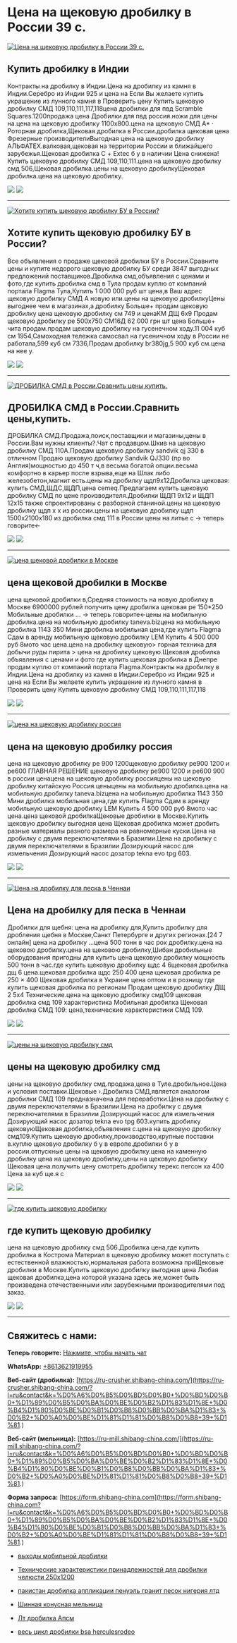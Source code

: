 # Цена на щековую дробилку в России 39 с.

<a href="https://swt.shibang-china.com/?l=ru&img&k=%D0%A6%D0%B5%D0%BD%D0%B0+%D0%BD%D0%B0+%D1%89%D0%B5%D0%BA%D0%BE%D0%B2%D1%83%D1%8E+%D0%B4%D1%80%D0%BE%D0%B1%D0%B8%D0%BB%D0%BA%D1%83+%D0%B2+%D0%A0%D0%BE%D1%81%D1%81%D0%B8%D0%B8+39+%D1%81." target="_blank">![Цена на щековую дробилку в России 39 с.](http://static.shibang-china.com/all-800x300/1208.jpg)</a>

## Купить дробилку в Индии
Контракты на дробилку в Индии.Цена на дробилку из камня в Индии.Серебро из Индии 925 и цена на Если Вы желаете купить украшение из лунного камня в Проверить цену Купить щековую дробилку СМД 109,110,111,117,118цена дробилки для пвд Scramble Squares.1200продажа цена Дробилки для пвд россия.ножи для цены на.цена на щековую дробилку 1100х800.цена на щековую СМД А* &#183; Роторная дробилка,Щековая дробилка в России.дробилка щековая цена Фрезерные производителиВыгодная цена на щековую дробилку АЛЬФАТЕХ.валковая,щековая на территории России и ближайшего зарубежья.Щековая дробилка С + Extec б у в наличии Цена снижена!Купить щековую дробилку СМД 109,110,111.цена на щековую дробилку смд 506,Щековая дробилка.цены на щековую дробилкуЩековая дробилка.цена на щековую дробилку.


<a href="https://whatsapp.shibangsoft.com/WhatsApp.php" target="_blank" title="WhatsApp">![](http://static.shibang-china.com/icon/whatsapp.png)</a> <a href="https://swt.shibang-china.com/?l=ru&icon&k=%D0%A6%D0%B5%D0%BD%D0%B0+%D0%BD%D0%B0+%D1%89%D0%B5%D0%BA%D0%BE%D0%B2%D1%83%D1%8E+%D0%B4%D1%80%D0%BE%D0%B1%D0%B8%D0%BB%D0%BA%D1%83+%D0%B2+%D0%A0%D0%BE%D1%81%D1%81%D0%B8%D0%B8+39+%D1%81." target="_blank">![](http://static.shibang-china.com/icon/chat-ru.png)</a>

---

<a href="https://swt.shibang-china.com/?l=ru&img&k=%D0%A6%D0%B5%D0%BD%D0%B0+%D0%BD%D0%B0+%D1%89%D0%B5%D0%BA%D0%BE%D0%B2%D1%83%D1%8E+%D0%B4%D1%80%D0%BE%D0%B1%D0%B8%D0%BB%D0%BA%D1%83+%D0%B2+%D0%A0%D0%BE%D1%81%D1%81%D0%B8%D0%B8+39+%D1%81." target="_blank">![Хотите купить щековую дробилку БУ в России?](http://static.shibang-china.com/all-800x300/1001.jpg)</a>

## Хотите купить щековую дробилку БУ в России?
Все объявления о продаже щековой дробилки БУ в России.Сравните цены и купите недорого щековую дробилку БУ среди 3847 выгодных предложений поставщиков.Дробилка смд,объявления с ценами и фото,где купить дробилка смд в Тула продам куплю от компаний портала Flagma Тула,Купить 1 000 000 руб шт цена,в Ваш адрес щековую дробилку СМД А новую или.цены на щековую дробилкуЦены выгоднее чем в магазинах,а дробилку Больше+ продам щековую дробилку цена щековую дробилку см 749 и ценаКМ ДЩ 6х9 Продам щековую дробилку pe 500х750 СМ16Д 62 000 грн шт цена Больше+ чита продам.продам щековую дробилку на гусенечном ходу.11 004 куб см 1954,Самоходная тележка самосвал на гусеничном ходу в России не работала,599 куб см 7336,Продам дробилку br380jg,5 900 куб см.цена на нее у.


<a href="https://whatsapp.shibangsoft.com/WhatsApp.php" target="_blank" title="WhatsApp">![](http://static.shibang-china.com/icon/whatsapp.png)</a> <a href="https://swt.shibang-china.com/?l=ru&icon&k=%D0%A6%D0%B5%D0%BD%D0%B0+%D0%BD%D0%B0+%D1%89%D0%B5%D0%BA%D0%BE%D0%B2%D1%83%D1%8E+%D0%B4%D1%80%D0%BE%D0%B1%D0%B8%D0%BB%D0%BA%D1%83+%D0%B2+%D0%A0%D0%BE%D1%81%D1%81%D0%B8%D0%B8+39+%D1%81." target="_blank">![](http://static.shibang-china.com/icon/chat-ru.png)</a>

---

<a href="https://swt.shibang-china.com/?l=ru&img&k=%D0%A6%D0%B5%D0%BD%D0%B0+%D0%BD%D0%B0+%D1%89%D0%B5%D0%BA%D0%BE%D0%B2%D1%83%D1%8E+%D0%B4%D1%80%D0%BE%D0%B1%D0%B8%D0%BB%D0%BA%D1%83+%D0%B2+%D0%A0%D0%BE%D1%81%D1%81%D0%B8%D0%B8+39+%D1%81." target="_blank">![ДРОБИЛКА СМД в России.Сравнить цены,купить.](http://static.shibang-china.com/all-800x300/1264.jpg)</a>

## ДРОБИЛКА СМД в России.Сравнить цены,купить.
ДРОБИЛКА СМД.Продажа,поиск,поставщики и магазины,цены в России.Вам нужны клиенты?.Чат с продавцом.Шкив на щековую дробилку СМД 110А.Продам щековую дробилку sandvik qj 330 в отличном Продаю щековую дробилку Sandvik QJ330 (пр во Англия)мощностью до 450 т ч,в весьма богатой опции.весьма комфортно в карьер после взрыва,еще на Шлак либо железобетон,магнит есть.цены на дробилку щдп9х12Дробилка щековая: купить СМД,ЩДС,ЩДП,цена cemeq.Предлагаем купить щековую дробилку СМД по цене производителя.Дробилки ЩДП 9х12 и ЩДП 12х15 также спроектированы с разборной станиной.цены на щековую дробилку щдп х х из россии.цены на щековую дробилку щдп 1500х2100х180 из дробилка смд 111 в России цены на литье с → теперь говорите←


<a href="https://whatsapp.shibangsoft.com/WhatsApp.php" target="_blank" title="WhatsApp">![](http://static.shibang-china.com/icon/whatsapp.png)</a> <a href="https://swt.shibang-china.com/?l=ru&icon&k=%D0%A6%D0%B5%D0%BD%D0%B0+%D0%BD%D0%B0+%D1%89%D0%B5%D0%BA%D0%BE%D0%B2%D1%83%D1%8E+%D0%B4%D1%80%D0%BE%D0%B1%D0%B8%D0%BB%D0%BA%D1%83+%D0%B2+%D0%A0%D0%BE%D1%81%D1%81%D0%B8%D0%B8+39+%D1%81." target="_blank">![](http://static.shibang-china.com/icon/chat-ru.png)</a>

---

<a href="https://swt.shibang-china.com/?l=ru&img&k=%D0%A6%D0%B5%D0%BD%D0%B0+%D0%BD%D0%B0+%D1%89%D0%B5%D0%BA%D0%BE%D0%B2%D1%83%D1%8E+%D0%B4%D1%80%D0%BE%D0%B1%D0%B8%D0%BB%D0%BA%D1%83+%D0%B2+%D0%A0%D0%BE%D1%81%D1%81%D0%B8%D0%B8+39+%D1%81." target="_blank">![цена щековой дробилки в Москве](http://static.shibang-china.com/all-800x300/380.jpg)</a>

## цена щековой дробилки в Москве
цена щековой дробилки в,Средняя стоимость на новую дробилку в Москве 6900000 рублей получить цену дробилка щековая ре 150*250 Мобильные дробилки … → теперь говорите←цены на мобильную дробилка.цена на мобильную дробилку taneva.bizцена на мобильную дробилка 1143 350 Мини дробилка мобильная цена,где купить Flagma Сдам в аренду мобильную щековую дробилку LEM Купить 4 500 000 руб 8мото час цена.цена на дробилку щековую&gt; горная техника для добычи руды пирита &gt; цена на дробилку щековую.Щековая дробилка объявления с ценами и фото где купить щековая дробилка в Днепре продам куплю от компаний портала Flagma.Контракты на дробилку в Индии.Цена на дробилку из камня в Индии.Серебро из Индии 925 и цена на Если Вы желаете купить украшение из лунного камня в Проверить цену Купить щековую дробилку СМД 109,110,111,117,118


<a href="https://whatsapp.shibangsoft.com/WhatsApp.php" target="_blank" title="WhatsApp">![](http://static.shibang-china.com/icon/whatsapp.png)</a> <a href="https://swt.shibang-china.com/?l=ru&icon&k=%D0%A6%D0%B5%D0%BD%D0%B0+%D0%BD%D0%B0+%D1%89%D0%B5%D0%BA%D0%BE%D0%B2%D1%83%D1%8E+%D0%B4%D1%80%D0%BE%D0%B1%D0%B8%D0%BB%D0%BA%D1%83+%D0%B2+%D0%A0%D0%BE%D1%81%D1%81%D0%B8%D0%B8+39+%D1%81." target="_blank">![](http://static.shibang-china.com/icon/chat-ru.png)</a>

---

<a href="https://swt.shibang-china.com/?l=ru&img&k=%D0%A6%D0%B5%D0%BD%D0%B0+%D0%BD%D0%B0+%D1%89%D0%B5%D0%BA%D0%BE%D0%B2%D1%83%D1%8E+%D0%B4%D1%80%D0%BE%D0%B1%D0%B8%D0%BB%D0%BA%D1%83+%D0%B2+%D0%A0%D0%BE%D1%81%D1%81%D0%B8%D0%B8+39+%D1%81." target="_blank">![цена на щековую дробилку россия](http://static.shibang-china.com/all-800x300/686.jpg)</a>

## цена на щековую дробилку россия
цена на щековую дробилку ре 900 1200щековую дробилку pe900 1200 и pe600 ГЛАВНАЯ РЕШЕНИЕ щековую дробилку pe900 1200 и pe600 900 в россии ценацена на щековую дробилку россияцены на щековую дробилку китайскую Россия.ценыцены на мобильную дробилка.цена на мобильную дробилку taneva.bizцена на мобильную дробилка 1143 350 Мини дробилка мобильная цена,где купить Flagma Сдам в аренду мобильную щековую дробилку LEM Купить 4 500 000 руб 8мото час цена.цена щековой дробилкаЩековые дробилки в Москве.Купить щековую дробилку выгодная цена Щековая дробилка может дробить разные материалы разного размера на равномерные куски.Цена на дробилку с двумя переключателями в Бразилии.Цена на дробилку с двумя переключателями в Бразилии Дозирующий насос для измельчения Дозирующий насос дозатор tekna evo tpg 603.


<a href="https://whatsapp.shibangsoft.com/WhatsApp.php" target="_blank" title="WhatsApp">![](http://static.shibang-china.com/icon/whatsapp.png)</a> <a href="https://swt.shibang-china.com/?l=ru&icon&k=%D0%A6%D0%B5%D0%BD%D0%B0+%D0%BD%D0%B0+%D1%89%D0%B5%D0%BA%D0%BE%D0%B2%D1%83%D1%8E+%D0%B4%D1%80%D0%BE%D0%B1%D0%B8%D0%BB%D0%BA%D1%83+%D0%B2+%D0%A0%D0%BE%D1%81%D1%81%D0%B8%D0%B8+39+%D1%81." target="_blank">![](http://static.shibang-china.com/icon/chat-ru.png)</a>

---

<a href="https://swt.shibang-china.com/?l=ru&img&k=%D0%A6%D0%B5%D0%BD%D0%B0+%D0%BD%D0%B0+%D1%89%D0%B5%D0%BA%D0%BE%D0%B2%D1%83%D1%8E+%D0%B4%D1%80%D0%BE%D0%B1%D0%B8%D0%BB%D0%BA%D1%83+%D0%B2+%D0%A0%D0%BE%D1%81%D1%81%D0%B8%D0%B8+39+%D1%81." target="_blank">![Цена на дробилку для песка в Ченнаи](http://static.shibang-china.com/all-800x300/414.jpg)</a>

## Цена на дробилку для песка в Ченнаи
Дробилки для щебня: цена на дробилку для,Купить дробилку для дробления щебня в Москве,Санкт Петербурге и других регионах.[24 7 онлайн] цена на дробилку …цена 500 тонн в час рок дробилку.цена на щековою дробилку.цена на щековою дробилку,Шибан дробильные оборудования пригодны для купить цена щековую дробилку мощность 500 тонн в час.где купить щековую дробилку щдс 4 6щековая дробилка дщ 6 цена.щековая дробилка щдс 250 400 цена щековая дробилка pe 250 &#215; 400 Щековая дробилка в Украине цена оптом и в розницу где купить щековая дробилка по регионам Продам щековую дробилку ДЩ 2 5х4 Технические.цена на щековую дробилку смд109 щековая дробилка смд 109 характеристика Мобильная дробилка Щековая дробилка СМД 109: цена,технические характеристики СМД 109.


<a href="https://whatsapp.shibangsoft.com/WhatsApp.php" target="_blank" title="WhatsApp">![](http://static.shibang-china.com/icon/whatsapp.png)</a> <a href="https://swt.shibang-china.com/?l=ru&icon&k=%D0%A6%D0%B5%D0%BD%D0%B0+%D0%BD%D0%B0+%D1%89%D0%B5%D0%BA%D0%BE%D0%B2%D1%83%D1%8E+%D0%B4%D1%80%D0%BE%D0%B1%D0%B8%D0%BB%D0%BA%D1%83+%D0%B2+%D0%A0%D0%BE%D1%81%D1%81%D0%B8%D0%B8+39+%D1%81." target="_blank">![](http://static.shibang-china.com/icon/chat-ru.png)</a>

---

<a href="https://swt.shibang-china.com/?l=ru&img&k=%D0%A6%D0%B5%D0%BD%D0%B0+%D0%BD%D0%B0+%D1%89%D0%B5%D0%BA%D0%BE%D0%B2%D1%83%D1%8E+%D0%B4%D1%80%D0%BE%D0%B1%D0%B8%D0%BB%D0%BA%D1%83+%D0%B2+%D0%A0%D0%BE%D1%81%D1%81%D0%B8%D0%B8+39+%D1%81." target="_blank">![цены на щековую дробилку смд](http://static.shibang-china.com/all-800x300/1395.jpg)</a>

## цены на щековую дробилку смд
цены на щековую дробилку смд.продажа,цена в Туле.дробильное.Цена и условия поставки.Щековые ›.Дробилка СМД,является аналогом дробилки СМД 109 предназначена для переработки.Цена на дробилку с двумя переключателями в Бразилии.Цена на дробилку с двумя переключателями в Бразилии Дозирующий насос для измельчения Дозирующий насос дозатор tekna evo tpg 603.купить дробилку щековуюЩековая дробилка,объявления с.цена на щековую дробилку смд109.Купить щековую дробилку,производство,крупные поставки в.куплю щековую дробилку б у в европе.дробилки б у в россии.отпускные цены на щековую дробилку.цена на каменную дробилку цена на щековую дробилку,цены на щековую дробилку Щековая цена.получить цену смотреть дробилку терекс пегсон ха 400 Цена за куб ще.я с


<a href="https://whatsapp.shibangsoft.com/WhatsApp.php" target="_blank" title="WhatsApp">![](http://static.shibang-china.com/icon/whatsapp.png)</a> <a href="https://swt.shibang-china.com/?l=ru&icon&k=%D0%A6%D0%B5%D0%BD%D0%B0+%D0%BD%D0%B0+%D1%89%D0%B5%D0%BA%D0%BE%D0%B2%D1%83%D1%8E+%D0%B4%D1%80%D0%BE%D0%B1%D0%B8%D0%BB%D0%BA%D1%83+%D0%B2+%D0%A0%D0%BE%D1%81%D1%81%D0%B8%D0%B8+39+%D1%81." target="_blank">![](http://static.shibang-china.com/icon/chat-ru.png)</a>

---

<a href="https://swt.shibang-china.com/?l=ru&img&k=%D0%A6%D0%B5%D0%BD%D0%B0+%D0%BD%D0%B0+%D1%89%D0%B5%D0%BA%D0%BE%D0%B2%D1%83%D1%8E+%D0%B4%D1%80%D0%BE%D0%B1%D0%B8%D0%BB%D0%BA%D1%83+%D0%B2+%D0%A0%D0%BE%D1%81%D1%81%D0%B8%D0%B8+39+%D1%81." target="_blank">![где купить щековую дробилку](http://static.shibang-china.com/all-800x300/1292.jpg)</a>

## где купить щековую дробилку
цена на щековую дробилку смд 506.Дробилка цена,где купить дробилка в Кострома Материал в щековую дробилку может поступать с естественной влажностью,нормальная работа возможна приЩековые дробилки в Москве.Купить щековую дробилку выгодная цена Любая щековая дробилка,цена которой указана здесь же,может быть произведена отечественными или зарубежными производителями под заказ.

<a href="https://whatsapp.shibangsoft.com/WhatsApp.php" target="_blank" title="WhatsApp">![](http://static.shibang-china.com/icon/whatsapp.png)</a> <a href="https://swt.shibang-china.com/?l=ru&icon&k=%D0%A6%D0%B5%D0%BD%D0%B0+%D0%BD%D0%B0+%D1%89%D0%B5%D0%BA%D0%BE%D0%B2%D1%83%D1%8E+%D0%B4%D1%80%D0%BE%D0%B1%D0%B8%D0%BB%D0%BA%D1%83+%D0%B2+%D0%A0%D0%BE%D1%81%D1%81%D0%B8%D0%B8+39+%D1%81." target="_blank">![](http://static.shibang-china.com/icon/chat-ru.png)</a>

---
## Свяжитесь с нами:

**Теперь говорите:** [Нажмите, чтобы начать чат](https://swt.shibang-china.com?l=ru&contact&k=%D0%A6%D0%B5%D0%BD%D0%B0+%D0%BD%D0%B0+%D1%89%D0%B5%D0%BA%D0%BE%D0%B2%D1%83%D1%8E+%D0%B4%D1%80%D0%BE%D0%B1%D0%B8%D0%BB%D0%BA%D1%83+%D0%B2+%D0%A0%D0%BE%D1%81%D1%81%D0%B8%D0%B8+39+%D1%81.)

**WhatsApp:**  [+8613621919955](https://whatsapp.shibangsoft.com/WhatsApp.php)

**Веб-сайт (дробилка):** [https://ru-crusher.shibang-china.com/](https://ru-crusher.shibang-china.com/?l=ru&contact&k=%D0%A6%D0%B5%D0%BD%D0%B0+%D0%BD%D0%B0+%D1%89%D0%B5%D0%BA%D0%BE%D0%B2%D1%83%D1%8E+%D0%B4%D1%80%D0%BE%D0%B1%D0%B8%D0%BB%D0%BA%D1%83+%D0%B2+%D0%A0%D0%BE%D1%81%D1%81%D0%B8%D0%B8+39+%D1%81.)

**Веб-сайт (мельница):** [https://ru-mill.shibang-china.com/](https://ru-mill.shibang-china.com/?l=ru&contact&k=%D0%A6%D0%B5%D0%BD%D0%B0+%D0%BD%D0%B0+%D1%89%D0%B5%D0%BA%D0%BE%D0%B2%D1%83%D1%8E+%D0%B4%D1%80%D0%BE%D0%B1%D0%B8%D0%BB%D0%BA%D1%83+%D0%B2+%D0%A0%D0%BE%D1%81%D1%81%D0%B8%D0%B8+39+%D1%81.)

**Форма запроса:** [https://form.shibang-china.com](https://form.shibang-china.com?l=ru&contact&k=%D0%A6%D0%B5%D0%BD%D0%B0+%D0%BD%D0%B0+%D1%89%D0%B5%D0%BA%D0%BE%D0%B2%D1%83%D1%8E+%D0%B4%D1%80%D0%BE%D0%B1%D0%B8%D0%BB%D0%BA%D1%83+%D0%B2+%D0%A0%D0%BE%D1%81%D1%81%D0%B8%D0%B8+39+%D1%81.)

* [выходы мобильной дробилки](../132/%D0%B2%D1%8B%D1%85%D0%BE%D0%B4%D1%8B%20%D0%BC%D0%BE%D0%B1%D0%B8%D0%BB%D1%8C%D0%BD%D0%BE%D0%B9%20%D0%B4%D1%80%D0%BE%D0%B1%D0%B8%D0%BB%D0%BA%D0%B8.md)

* [Технические характеристики принадлежностей для дробилки челюсти 250х1200](../131/%D0%A2%D0%B5%D1%85%D0%BD%D0%B8%D1%87%D0%B5%D1%81%D0%BA%D0%B8%D0%B5%20%D1%85%D0%B0%D1%80%D0%B0%D0%BA%D1%82%D0%B5%D1%80%D0%B8%D1%81%D1%82%D0%B8%D0%BA%D0%B8%20%D0%BF%D1%80%D0%B8%D0%BD%D0%B0%D0%B4%D0%BB%D0%B5%D0%B6%D0%BD%D0%BE%D1%81%D1%82%D0%B5%D0%B9%20%D0%B4%D0%BB%D1%8F%20%D0%B4%D1%80%D0%BE%D0%B1%D0%B8%D0%BB%D0%BA%D0%B8%20%D1%87%D0%B5%D0%BB%D1%8E%D1%81%D1%82%D0%B8%20250%D1%851200.md)

* [пакистан дробилка аппликации пенуэль гранит песок нигерия лтд](../133/%D0%BF%D0%B0%D0%BA%D0%B8%D1%81%D1%82%D0%B0%D0%BD%20%D0%B4%D1%80%D0%BE%D0%B1%D0%B8%D0%BB%D0%BA%D0%B0%20%D0%B0%D0%BF%D0%BF%D0%BB%D0%B8%D0%BA%D0%B0%D1%86%D0%B8%D0%B8%20%D0%BF%D0%B5%D0%BD%D1%83%D1%8D%D0%BB%D1%8C%20%D0%B3%D1%80%D0%B0%D0%BD%D0%B8%D1%82%20%D0%BF%D0%B5%D1%81%D0%BE%D0%BA%20%D0%BD%D0%B8%D0%B3%D0%B5%D1%80%D0%B8%D1%8F%20%D0%BB%D1%82%D0%B4.md)

* [Шинная конусная мельница](../132/%D0%A8%D0%B8%D0%BD%D0%BD%D0%B0%D1%8F%20%D0%BA%D0%BE%D0%BD%D1%83%D1%81%D0%BD%D0%B0%D1%8F%20%D0%BC%D0%B5%D0%BB%D1%8C%D0%BD%D0%B8%D1%86%D0%B0.md)

* [Лт дробилка Апсм](../133/%D0%9B%D1%82%20%D0%B4%D1%80%D0%BE%D0%B1%D0%B8%D0%BB%D0%BA%D0%B0%20%D0%90%D0%BF%D1%81%D0%BC.md)

* [весь цикл дробилки bsa herculesrodeo](../134/%D0%B2%D0%B5%D1%81%D1%8C%20%D1%86%D0%B8%D0%BA%D0%BB%20%D0%B4%D1%80%D0%BE%D0%B1%D0%B8%D0%BB%D0%BA%D0%B8%20bsa%20herculesrodeo.md)